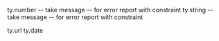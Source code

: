 ty.number -- take message -- for error report with constraint
ty.string -- take message -- for error report with constraint

ty.url
ty.date
